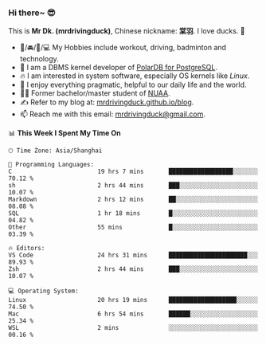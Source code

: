 ### Hi there~ 😎

This is **Mr Dk. (mrdrivingduck)**, Chinese nickname: **棠羽**. I love ducks. 🦆

- 💪/🚘/🏸/💻 My Hobbies include workout, driving, badminton and technology.
- 🍊 I am a DBMS kernel developer of [PolarDB for PostgreSQL](https://github.com/ApsaraDB/PolarDB-for-PostgreSQL).
- 🔥 I am interested in system software, especially OS kernels like *Linux*.
- 🔧 I enjoy everything pragmatic, helpful to our daily life and the world.
- 👨‍🎓 Former bachelor/master student of [NUAA](https://en.wikipedia.org/wiki/Nanjing_University_of_Aeronautics_and_Astronautics).
- ✍ Refer to my blog at: [mrdrivingduck.github.io/blog](https://mrdrivingduck.github.io/blog/).
- 📫 Reach me with this email: [mrdrivingduck@gmail.com](mailto:mrdrivingduck@gmail.com).

<!--START_SECTION:waka-->
📊 **This Week I Spent My Time On** 

```text
🕑︎ Time Zone: Asia/Shanghai

💬 Programming Languages: 
C                        19 hrs 7 mins       ██████████████████░░░░░░░   70.12 % 
sh                       2 hrs 44 mins       ███░░░░░░░░░░░░░░░░░░░░░░   10.07 % 
Markdown                 2 hrs 12 mins       ██░░░░░░░░░░░░░░░░░░░░░░░   08.08 % 
SQL                      1 hr 18 mins        █░░░░░░░░░░░░░░░░░░░░░░░░   04.82 % 
Other                    55 mins             █░░░░░░░░░░░░░░░░░░░░░░░░   03.39 % 

🔥 Editors: 
VS Code                  24 hrs 31 mins      ██████████████████████░░░   89.93 % 
Zsh                      2 hrs 44 mins       ███░░░░░░░░░░░░░░░░░░░░░░   10.07 % 

💻 Operating System: 
Linux                    20 hrs 19 mins      ███████████████████░░░░░░   74.50 % 
Mac                      6 hrs 54 mins       ██████░░░░░░░░░░░░░░░░░░░   25.34 % 
WSL                      2 mins              ░░░░░░░░░░░░░░░░░░░░░░░░░   00.16 % 
```


<!--END_SECTION:waka-->

<!-- ![Mr Dk.'s GitHub Stats](https://github-readme-stats.vercel.app/api?username=mrdrivingduck&count_private&show_icons=true&theme=buefy) -->

<!-- ![Most Used Languages](https://github-readme-stats.vercel.app/api/top-langs/?username=mrdrivingduck&exclude_repo=mips32-CPU,snort-tcp-socket&theme=buefy&layout=compact&langs_count=10) -->


<!--
**mrdrivingduck/mrdrivingduck** is a ✨ _special_ ✨ repository because its `README.md` (this file) appears on your GitHub profile.

Here are some ideas to get you started:

- 🔭 I’m currently working on ...
- 🌱 I’m currently learning ...
- 👯 I’m looking to collaborate on ...
- 🤔 I’m looking for help with ...
- 💬 Ask me about ...
- 📫 How to reach me: ...
- 😄 Pronouns: ...
- ⚡ Fun fact: ...
-->
